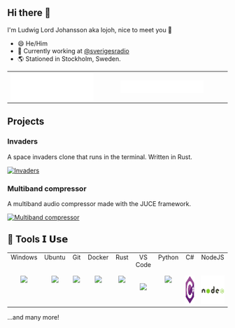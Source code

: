 <!--
**lojoh/lojoh** is a ✨ _special_ ✨ repository because its `README.md` (this file) appears on your GitHub profile.

Here are some ideas to get you started:


- 🌱 I’m currently learning ...
- 👯 I’m looking to collaborate on ...
- 🤔 I’m looking for help with ...
- 💬 Ask me about ...
- 📫 How to reach me: ...
- 😄 Pronouns: ...
- ⚡ Fun fact: ...
-->

## Hi there 👋
I'm Ludwig Lord Johansson aka lojoh, nice to meet you 🍻

- 😄 He/Him
- 🔨 Currently working at [@sverigesradio](https://github.com/sverigesradio)
- 🌎 Stationed in Stockholm, Sweden.
<!--
- ✈️ My favourite hobbies are traveling, skiing, diving and meeting different people.
- 🧡 I love community, open source, equality, kindness and user centered design.
- 💬 Talk to me about applied psychology and software/systems architecture.


<div align="center">
<img align="center" src="/github-metrics.svg" alt="Metrics" width="400">
<img align="center" src="/metrics.plugin.languages.svg" alt="Metrics" width="400">
<img align="center" src="/metrics.plugin.topics.icons.svg" alt="Metrics" width="400">

</div>


<table>
  <tr>
    <td width="50%">
      <img align="center" src="/github-metrics.svg" alt="Metrics" width="100%">
    </td>
    <td width="50%">
      <img align="center" src="/metrics.plugin.languages.details.svg" alt="Metrics" height="50%" width="100%">
      <img align="center" src="/metrics.plugin.topics.icons.svg" alt="Metrics" height="50%" width="100%">   
    </td>
  </tr>
</table>


<div align="center">
   <img align="center" src="/metrics.plugin.languages.details.svg" alt="Metrics" width="100%">
   <img align="center" src="/metrics.plugin.topics.icons.svg" alt="Metrics" width="51%"> 
</div>
-->

<table>
  <tr>
    <td width="50%">
      <img align="center" src="/metrics.plugin.languages.details.svg" alt="Metrics" width="80%">
    </td>
    <td width="50%">
      <img align="center" src="/metrics.plugin.topics.icons.svg" alt="Metrics" width="80%">   
    </td>
  </tr>
</table>

## Projects

### Invaders

A space invaders clone that runs in the terminal. Written in Rust.

[![Invaders](https://github-readme-stats.vercel.app/api/pin/?username=lojoh&repo=invaders&theme=radical&show_icons=true)](https://github.com/lojoh/invaders)

### Multiband compressor

A multiband audio compressor made with the JUCE framework.

[![Multiband compressor](https://github-readme-stats.vercel.app/api/pin/?username=lojoh&repo=simple-mb-comp&theme=radical&show_icons=true)](https://github.com/lojoh/simple-mb-comp)

## 🔨 Tools 𝗜 𝗨𝘀𝗲

<table>
  <tbody>
    <tr valign="top">
      <td width="100px" align="center">
        <span>Windows</span><br><br><br>
        <img height="64px" src="https://cdn.svgporn.com/logos/microsoft-windows.svg">
      </td>
      <td width="100px" align="center">
        <span>Ubuntu</span><br><br><br>
        <img height="64px" src="https://cdn.svgporn.com/logos/ubuntu.svg">
      </td>
      <td width="100px" align="center">
        <span>Git</span><br><br><br>
        <img height="64px" src="https://cdn.svgporn.com/logos/git-icon.svg">
      </td>
      <td width="100px" align="center">
        <span>Docker</span><br><br><br>
        <img height="64px" src="https://cdn.svgporn.com/logos/docker-icon.svg">
      </td>
      <td width="100px" align="center">
        <span>Rust</span><br><br><br>
        <img height="64px" src="https://cdn.svgporn.com/logos/rust.svg">
      </td>
      <td width="100px" align="center">
        <span>VS Code</span><br><br><br>
        <img height="64px" src="https://cdn.svgporn.com/logos/visual-studio-code.svg">
      </td>
      <td width="100px" align="center">
        <span>Python</span><br><br><br>
        <img height="64px" src="https://cdn.svgporn.com/logos/python.svg">
      </td>
      <td width="100px" align="center">
        <span>C#</span><br><br><br>
        <img height="64px" src="https://raw.githubusercontent.com/devicons/devicon/master/icons/csharp/csharp-original.svg">
      </td>
      <td width="100px" align="center">
        <span>NodeJS</span><br><br><br>
        <img height="64px" src='https://raw.githubusercontent.com/devicons/devicon/master/icons/nodejs/nodejs-original-wordmark.svg'>
      </td>
    </tr>
  </tbody>
</table>
 ...and many more!

<!--
## 📈 Some stats

<div>
  <a href="https://github.com/lojoh">
    <img height="150" src="https://github-readme-stats.vercel.app/api?username=lojoh&count_private=true&theme=radical&show_icons=true"/>
    <img height="150" src="https://github-readme-stats.vercel.app/api/top-langs/?username=lojoh&layout=compact&langs_count=16&theme=radical"/>
  </a>
</div>
-->


